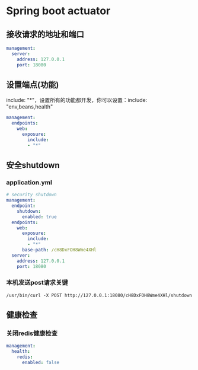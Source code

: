 # Spring boot actuator

## 接收请求的地址和端口

```yaml
management:
  server:
    address: 127.0.0.1
    port: 18080  
```

## 设置端点(功能)

include: "*"，设置所有的功能都开发，你可以设置：include: "env,beans,health"

```yaml
management:
  endpoints:
    web:
      exposure:
        include:
        - "*"
```



## 安全shutdown

### application.yml

```yaml
# security shutdown      
management:
  endpoint:
    shutdown:
      enabled: true
  endpoints:
    web:
      exposure:
        include:
        - "*"
      base-path: /cH8DxFOH8Wme4XHl
  server:
    address: 127.0.0.1
    port: 18080      
```

### 本机发送post请求关键

```
/usr/bin/curl -X POST http://127.0.0.1:18080/cH8DxFOH8Wme4XHl/shutdown
```

## 健康检查

### 关闭redis健康检查

```yaml
management:
  health:
    redis:
      enabled: false
```

